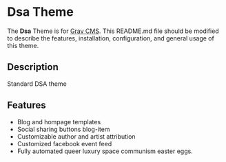 # Dsa Theme

The **Dsa** Theme is for [Grav CMS](http://github.com/getgrav/grav).  This README.md file should be modified to describe the features, installation, configuration, and general usage of this theme.

## Description

Standard DSA theme

## Features
* Blog and hompage templates
* Social sharing buttons blog-item
* Customizable author and artist attribution
* Customized facebook event feed
* Fully automated queer luxury space communism easter eggs.
